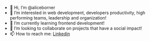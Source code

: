 - 👋 Hi, I’m @aliceborner
- 👀 I’m interested in web development, developers productivity, high performing teams, leadership and organization!
- 🌱 I’m currently learning frontend development!
- 💞️ I’m looking to collaborate on projects that have a social impact!
- 📫 How to reach me: [Linkedin](https://www.linkedin.com/in/aliceborner/)

<!---
aliceborner/aliceborner is a ✨ special ✨ repository because its `README.md` (this file) appears on your GitHub profile.
You can click the Preview link to take a look at your changes.
--->
